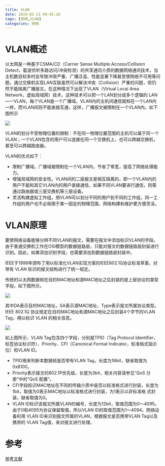 ```yaml
---
title: VLAN
date: 2019-05-23 09:45:10
tags: [网络,VLAN]
categories: 网络
---
```



# VLAN概述
以太网是一种基于CSMA/CD（Carrier Sense Multiple Access/Collision Detect，载波侦听多路访问/冲突检测）的共享通讯介质的数据网络通讯技术，当主机数目较多时会导致冲突严重、广播泛滥、性能显著下降甚至使网络不可用等问题。通过交换机实现LAN互联虽然可以解决冲突（Collision）严重的问题，但仍然不能隔离广播报文。在这种情况下出现了VLAN（Virtual Local Area Network，虚拟局域网）技术，这种技术可以把一个LAN划分成多个逻辑的 LAN——VLAN，每个VLAN是一个广播域，VLAN内的主机间通信就和在一个LAN内一样，而VLAN间则不能直接互通，这样，广播报文被限制在一个VLAN内，如下图所示

![](http://ww1.sinaimg.cn/large/006eDJDNly1g3b0jpahrlj30aj07sdg4.jpg)

VLAN的划分不受物理位置的限制：不在同一物理位置范围的主机可以属于同一个VLAN；一个VLAN包含的用户可以连接在同一个交换机上，也可以跨越交换机，甚至可以跨越路由器。

VLAN的优点如下：
* 限制广播域。广播域被限制在一个VLAN内，节省了带宽，提高了网络处理能力。
* 增强局域网的安全性。VLAN间的二层报文是相互隔离的，即一个VLAN内的用户不能和其它VLAN内的用户直接通信，如果不同VLAN要进行通信，则需通过路由器或三层交换机等三层设备。
* 灵活构建虚拟工作组。用VLAN可以划分不同的用户到不同的工作组，同一工作组的用户也不必局限于某一固定的物理范围，网络构建和维护更方便灵活。


# VLAN原理

要使网络设备能够分辨不同VLAN的报文，需要在报文中添加标识VLAN的字段。
由于普通交换机工作在OSI模型的数据链路层，只能对报文的数据链路层封装进行识别。因此，如果添加识别字段，也需要添加到数据链路层封装中。

IEEE于1999年颁布了用以标准化VLAN实现方案的IEEE802.1Q协议标准草案，对带有 VLAN 标识的报文结构进行了统一规定。

传统的以太网数据帧在目的MAC地址和源MAC地址之后封装的是上层协议的类型
字段，如下图所示。

![](http://ww1.sinaimg.cn/large/006eDJDNly1g3b0xxjnymj30dm021t8m.jpg)

其中DA表示目的MAC地址，SA表示源MAC地址，Type表示报文所属协议类型。IEEE 802.1Q 协议规定在目的MAC地址和源MAC地址之后封装4个字节的VLAN Tag，用以标识 VLAN 的相关信息。

![](http://ww1.sinaimg.cn/large/006eDJDNly1g3b0zo13jbj30c703fdft.jpg)

如上图所示，VLAN Tag包含四个字段，分别是TPID（Tag Protocol Identifier，标签协议标识符）、Priority、CFI（Canonical Format Indicator，标准格式指示位）和VLAN ID。
* TPID用来判断本数据帧是否带有VLAN Tag，长度为16bit，缺省取值为0x8100。
* Priority表示报文的802.1P优先级，长度为3bit，相关内容请参见“QoS 分册”中的“QoS 配置”。
* CFI字段标识MAC地址在不同的传输介质中是否以标准格式进行封装，长度为1bit，取值为0表示MAC地址以标准格式进行封装，为1表示以非标准格
式封装，缺省取值为0。
* VLAN ID标识该报文所属VLAN的编号，长度为12bit，取值范围为0～4095。由于0和4095为协议保留取值，所以VLAN ID的取值范围为1～4094。网络设备利用 VLAN ID来识别报文所属的VLAN，根据报文是否携带VLAN Tag以及携带的 VLAN Tag值，来对报文进行处理。



# 参考
[参考文献](http://www.h3c.com/cn/d_200805/605887_30003_0.htm)
